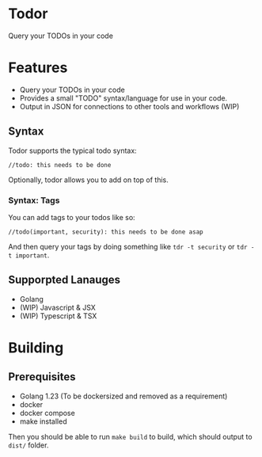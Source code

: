 # Todor

Query your TODOs in your code 

# Features

* Query your TODOs in your code
* Provides a small "TODO" syntax/language for use in your code.
* Output in JSON for connections to other tools and workflows (WIP) 


## Syntax 

Todor supports the typical todo syntax: 
```
//todo: this needs to be done
```

Optionally, todor allows you to add on top of this.

### Syntax: Tags 

You can add tags to your todos like so:

```
//todo(important, security): this needs to be done asap
```

And then query your tags by doing something like `tdr -t security` or `tdr -t important`.

## Supporpted Lanauges 
* Golang
* (WIP) Javascript & JSX
* (WIP) Typescript & TSX

# Building 

## Prerequisites
* Golang 1.23 (To be dockersized and removed as a requirement)
* docker
* docker compose
* make installed

Then you should be able to run `make build` to build, which should output to `dist/` folder. 

